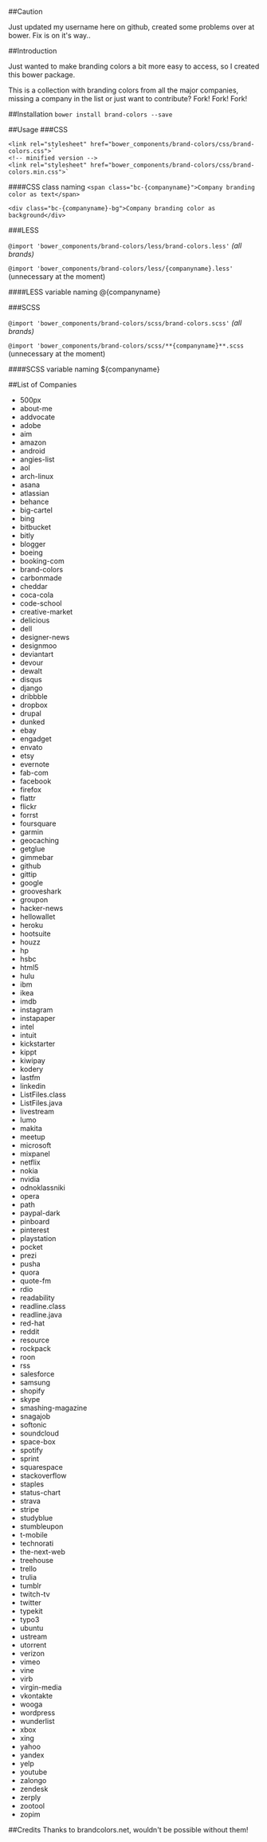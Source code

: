 ##Caution

Just updated my username here on github, created some problems over at bower. Fix is on it's way..


##Introduction

Just wanted to make branding colors a bit more easy to access, so I created
this bower package.

This is a collection with branding colors from all the major companies,
missing a company in the list or just want to contribute? Fork! Fork! Fork!


##Installation
`bower install brand-colors --save`

##Usage
###CSS

    <link rel="stylesheet" href="bower_components/brand-colors/css/brand-colors.css">`
    <!-- minified version -->
    <link rel="stylesheet" href="bower_components/brand-colors/css/brand-colors.min.css">` 

####CSS class naming
`<span class="bc-{companyname}">Company branding color as text</span>`

`<div class="bc-{companyname}-bg">Company branding color as background</div>`



###LESS

`@import 'bower_components/brand-colors/less/brand-colors.less'` *(all brands)*

`@import 'bower_components/brand-colors/less/{companyname}.less'` (unnecessary at the moment)


####LESS variable naming
@{companyname}



###SCSS

`@import 'bower_components/brand-colors/scss/brand-colors.scss'` *(all brands)*

`@import 'bower_components/brand-colors/scss/**{companyname}**.scss` (unnecessary at the moment)


####SCSS variable naming
${companyname}


##List of Companies

* 500px
* about-me
* addvocate
* adobe
* aim
* amazon
* android
* angies-list
* aol
* arch-linux
* asana
* atlassian
* behance
* big-cartel
* bing
* bitbucket
* bitly
* blogger
* boeing
* booking-com
* brand-colors
* carbonmade
* cheddar
* coca-cola
* code-school
* creative-market
* delicious
* dell
* designer-news
* designmoo
* deviantart
* devour
* dewalt
* disqus
* django
* dribbble
* dropbox
* drupal
* dunked
* ebay
* engadget
* envato
* etsy
* evernote
* fab-com
* facebook
* firefox
* flattr
* flickr
* forrst
* foursquare
* garmin
* geocaching
* getglue
* gimmebar
* github
* gittip
* google
* grooveshark
* groupon
* hacker-news
* hellowallet
* heroku
* hootsuite
* houzz
* hp
* hsbc
* html5
* hulu
* ibm
* ikea
* imdb
* instagram
* instapaper
* intel
* intuit
* kickstarter
* kippt
* kiwipay
* kodery
* lastfm
* linkedin
* ListFiles.class
* ListFiles.java
* livestream
* lumo
* makita
* meetup
* microsoft
* mixpanel
* netflix
* nokia
* nvidia
* odnoklassniki
* opera
* path
* paypal-dark
* pinboard
* pinterest
* playstation
* pocket
* prezi
* pusha
* quora
* quote-fm
* rdio
* readability
* readline.class
* readline.java
* red-hat
* reddit
* resource
* rockpack
* roon
* rss
* salesforce
* samsung
* shopify
* skype
* smashing-magazine
* snagajob
* softonic
* soundcloud
* space-box
* spotify
* sprint
* squarespace
* stackoverflow
* staples
* status-chart
* strava
* stripe
* studyblue
* stumbleupon
* t-mobile
* technorati
* the-next-web
* treehouse
* trello
* trulia
* tumblr
* twitch-tv
* twitter
* typekit
* typo3
* ubuntu
* ustream
* utorrent
* verizon
* vimeo
* vine
* virb
* virgin-media
* vkontakte
* wooga
* wordpress
* wunderlist
* xbox
* xing
* yahoo
* yandex
* yelp
* youtube
* zalongo
* zendesk
* zerply
* zootool
* zopim


##Credits
Thanks to brandcolors.net, wouldn't be possible without them!

